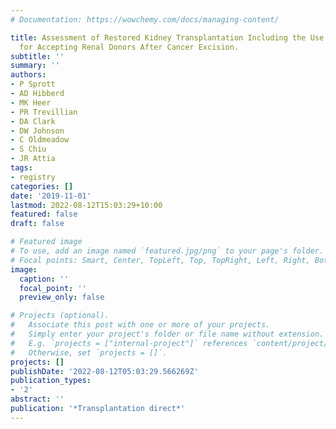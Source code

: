 ```yaml
---
# Documentation: https://wowchemy.com/docs/managing-content/

title: Assessment of Restored Kidney Transplantation Including the Use of Wider Criteria
  for Accepting Renal Donors After Cancer Excision.
subtitle: ''
summary: ''
authors:
- P Sprott
- AD Hibberd
- MK Heer
- PR Trevillian
- DA Clark
- DW Johnson
- C Oldmeadow
- S Chiu
- JR Attia
tags:
- registry
categories: []
date: '2019-11-01'
lastmod: 2022-08-12T15:03:29+10:00
featured: false
draft: false

# Featured image
# To use, add an image named `featured.jpg/png` to your page's folder.
# Focal points: Smart, Center, TopLeft, Top, TopRight, Left, Right, BottomLeft, Bottom, BottomRight.
image:
  caption: ''
  focal_point: ''
  preview_only: false

# Projects (optional).
#   Associate this post with one or more of your projects.
#   Simply enter your project's folder or file name without extension.
#   E.g. `projects = ["internal-project"]` references `content/project/deep-learning/index.md`.
#   Otherwise, set `projects = []`.
projects: []
publishDate: '2022-08-12T05:03:29.566269Z'
publication_types:
- '2'
abstract: ''
publication: '*Transplantation direct*'
---
```

